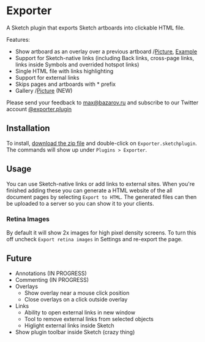 # Exporter

A Sketch plugin that exports Sketch artboards into clickable HTML file. 

Features:
- Show artboard as an overlay over a previous artboard  /[Picture](https://github.com/MaxBazarov/exporter/raw/master/tests/Pictures/Link-ModalArtboard.png), [Example](https://github.com/MaxBazarov/exporter/raw/master/tests/Link-ModalArtboard.sketch)
- Support for Sketch-native links (including Back links, cross-page links, links inside Symbols and overrided hotspot links)
- Single HTML file with links highlighting
- Support for external links
- Skips pages and artboards with * prefix 
- Gallery /[Picture](https://github.com/MaxBazarov/exporter/raw/master/tests/Pictures/Gallery.png) (NEW)

Please send your feedback to max@bazarov.ru and subscribe to our Twitter account [@exporter.plugin](https://twitter.com/ExporterPlugin)

## Installation

To install, [download the zip file](https://github.com/MaxBazarov/exporter/raw/master/Exporter.sketchplugin.zip) and double-click on `Exporter.sketchplugin`. The commands will show up under `Plugins > Exporter`. 

## Usage

You can use Sketch-native links or add links to external sites. When you're finished adding these you can generate a HTML website of the all document pages by selecting `Export to HTML`. The generated files can then be uploaded to a server so you can show it to your clients. 

### Retina Images
 
By default it will show 2x images for high pixel density screens. To turn this off uncheck `Export retina images` in Settings and re-export the page.

## Future 
* Annotations (IN PROGRESS)
* Commenting (IN PROGRESS)
* Overlays
  * Show overlay near a mouse click position
  * Close overlays on a click outside overlay
* Links
  * Ability to open external links in new window
  * Tool to remove external links from selected objects
  * Higlight external links inside Sketch
* Show plugin toolbar inside Sketch (crazy thing)
